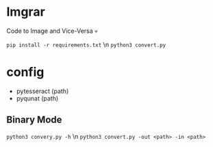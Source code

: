 # Imgrar
Code to Image and Vice-Versa 💀

`pip install -r requirements.txt` \n
`python3 convert.py`

# config
- pytesseract (path)
- pyqunat (path)

## Binary Mode

`python3 convery.py -h` \n
`python3 convert.py -out <path> -in <path>`

